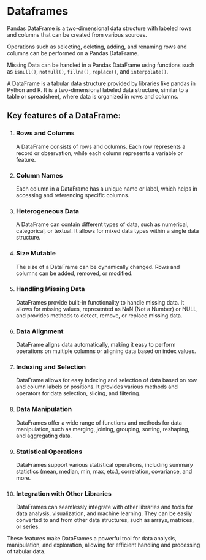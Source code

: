 <html>
<h1>Dataframes</h1>
<p>Pandas DataFrame is a two-dimensional data structure with labeled rows and columns that can be created from various sources.</p>
<p>Operations such as selecting, deleting, adding, and renaming rows and columns can be performed on a Pandas DataFrame.</p>
<p>Missing Data can be handled in a Pandas DataFrame using functions such as <code>isnull()</code>, <code>notnull()</code>, <code>fillna()</code>, <code>replace()</code>, and <code>interpolate()</code>.</p>
<p>A DataFrame is a tabular data structure provided by libraries like pandas in Python and R. It is a two-dimensional labeled data structure, similar to a table or spreadsheet, where data is organized in rows and columns.</p>

<h2>Key features of a DataFrame:</h2>

<ol>
  <li>
    <h3>Rows and Columns</h3>
    <p>A DataFrame consists of rows and columns. Each row represents a record or observation, while each column represents a variable or feature.</p>
  </li>
  <li>
    <h3>Column Names</h3>
    <p>Each column in a DataFrame has a unique name or label, which helps in accessing and referencing specific columns.</p>
  </li>
  <li>
    <h3>Heterogeneous Data</h3>
    <p>A DataFrame can contain different types of data, such as numerical, categorical, or textual. It allows for mixed data types within a single data structure.</p>
  </li>
  <li>
    <h3>Size Mutable</h3>
    <p>The size of a DataFrame can be dynamically changed. Rows and columns can be added, removed, or modified.</p>
  </li>
  <li>
    <h3>Handling Missing Data</h3>
    <p>DataFrames provide built-in functionality to handle missing data. It allows for missing values, represented as NaN (Not a Number) or NULL, and provides methods to detect, remove, or replace missing data.</p>
  </li>
  <li>
    <h3>Data Alignment</h3>
    <p>DataFrame aligns data automatically, making it easy to perform operations on multiple columns or aligning data based on index values.</p>
  </li>
  <li>
    <h3>Indexing and Selection</h3>
    <p>DataFrame allows for easy indexing and selection of data based on row and column labels or positions. It provides various methods and operators for data selection, slicing, and filtering.</p>
  </li>
  <li>
    <h3>Data Manipulation</h3>
    <p>DataFrames offer a wide range of functions and methods for data manipulation, such as merging, joining, grouping, sorting, reshaping, and aggregating data.</p>
  </li>
  <li>
    <h3>Statistical Operations</h3>
    <p>DataFrames support various statistical operations, including summary statistics (mean, median, min, max, etc.), correlation, covariance, and more.</p>
  </li>
  <li>
    <h3>Integration with Other Libraries</h3>
    <p>DataFrames can seamlessly integrate with other libraries and tools for data analysis, visualization, and machine learning. They can be easily converted to and from other data structures, such as arrays, matrices, or series.</p>
  </li>
</ol>

<p>These features make DataFrames a powerful tool for data analysis, manipulation, and exploration, allowing for efficient handling and processing of tabular data.</p>
</html>
